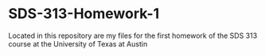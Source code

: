 # SDS-313-Homework-1

Located in this repository are my files for the first homework of the SDS 313 course at the University of Texas at Austin
